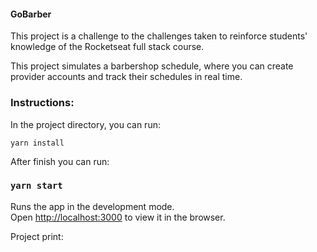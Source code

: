 #### GoBarber

This project is a challenge to the challenges taken to reinforce students' knowledge of the Rocketseat full stack course.

This project simulates a barbershop schedule, where you can create provider accounts and track their schedules in real time. 

### Instructions:

In the project directory, you can run:

`yarn install`

After finish you can run:

### `yarn start`

Runs the app in the development mode.<br>
Open [http://localhost:3000](http://localhost:3000) to view it in the browser.

Project print:

